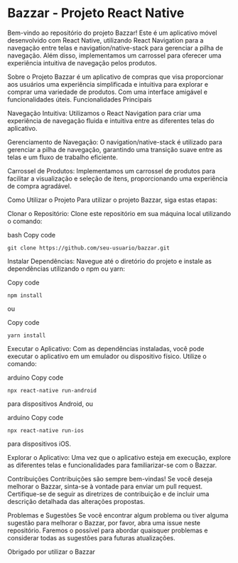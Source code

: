  <h1> Bazzar - Projeto React Native</h1>
Bem-vindo ao repositório do projeto Bazzar! Este é um aplicativo móvel desenvolvido com React Native, utilizando React Navigation para a navegação entre telas e navigation/native-stack para gerenciar a pilha de navegação. Além disso, implementamos um carrossel para oferecer uma experiência intuitiva de navegação pelos produtos.

Sobre o Projeto
Bazzar é um aplicativo de compras que visa proporcionar aos usuários uma experiência simplificada e intuitiva para explorar e comprar uma variedade de produtos. Com uma interface amigável e funcionalidades úteis.
Funcionalidades Principais

Navegação Intuitiva: Utilizamos o React Navigation para criar uma experiência de navegação fluida e intuitiva entre as diferentes telas do aplicativo.

Gerenciamento de Navegação: O navigation/native-stack é utilizado para gerenciar a pilha de navegação, garantindo uma transição suave entre as telas e um fluxo de trabalho eficiente.

Carrossel de Produtos: Implementamos um carrossel de produtos para facilitar a visualização e seleção de itens, proporcionando uma experiência de compra agradável.

Como Utilizar o Projeto
Para utilizar o projeto Bazzar, siga estas etapas:

Clonar o Repositório: Clone este repositório em sua máquina local utilizando o comando:

bash
Copy code
```
git clone https://github.com/seu-usuario/bazzar.git
```
Instalar Dependências: Navegue até o diretório do projeto e instale as dependências utilizando o npm ou yarn:

Copy code
```
npm install
```
ou

Copy code
```
yarn install
```
Executar o Aplicativo: Com as dependências instaladas, você pode executar o aplicativo em um emulador ou dispositivo físico. Utilize o comando:

arduino
Copy code
```
npx react-native run-android
```
para dispositivos Android, ou

arduino
Copy code
```
npx react-native run-ios
```
para dispositivos iOS.

Explorar o Aplicativo: Uma vez que o aplicativo esteja em execução, explore as diferentes telas e funcionalidades para familiarizar-se com o Bazzar.

Contribuições
Contribuições são sempre bem-vindas! Se você deseja melhorar o Bazzar, sinta-se à vontade para enviar um pull request. Certifique-se de seguir as diretrizes de contribuição e de incluir uma descrição detalhada das alterações propostas.

Problemas e Sugestões
Se você encontrar algum problema ou tiver alguma sugestão para melhorar o Bazzar, por favor, abra uma issue neste repositório. Faremos o possível para abordar quaisquer problemas e considerar todas as sugestões para futuras atualizações.

Obrigado por utilizar o Bazzar
